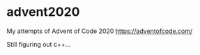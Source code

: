 # advent2020

My attempts of Advent of Code 2020
https://adventofcode.com/

Still figuring out c++...
